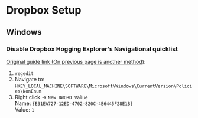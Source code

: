 # Dropbox Setup

## Windows

### Disable Dropbox Hogging Explorer's Navigational quicklist

[Original guide link (On previous page is another method)](https://www.dropboxforum.com/t5/Dropbox-installs-integrations/How-does-one-remove-the-Dropbox-link-from-the-Navigation-Pane-om/td-p/93970/page/7):

1. `regedit`
2. Navigate to:
    `HKEY_LOCAL_MACHINE\SOFTWARE\Microsoft\Windows\CurrentVersion\Policies\NonEnum`
3. Right click -> `New DWORD Value`  
    Name:  `{E31EA727-12ED-4702-820C-4B6445F28E1B}`  
    Value: `1`
